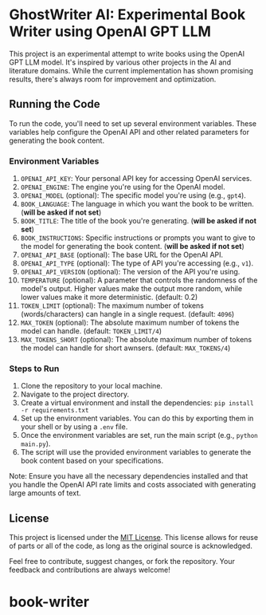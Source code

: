 # GhostWriter AI: Experimental Book Writer using OpenAI GPT LLM

This project is an experimental attempt to write books using the OpenAI GPT LLM model. It's inspired by various other projects in the AI and literature domains. While the current implementation has shown promising results, there's always room for improvement and optimization.

## Running the Code

To run the code, you'll need to set up several environment variables. These variables help configure the OpenAI API and other related parameters for generating the book content.

### Environment Variables

1. `OPENAI_API_KEY`: Your personal API key for accessing OpenAI services.
2. `OPENAI_ENGINE`: The engine you're using for the OpenAI model.
3. `OPENAI_MODEL` (optional): The specific model you're using (e.g., `gpt4`).
4. `BOOK_LANGUAGE`: The language in which you want the book to be written. (**will be asked if not set**)
5. `BOOK_TITLE`: The title of the book you're generating. (**will be asked if not set**)
6. `BOOK_INSTRUCTIONS`: Specific instructions or prompts you want to give to the model for generating the book content. (**will be asked if not set**)
7. `OPENAI_API_BASE` (optional): The base URL for the OpenAI API.
8. `OPENAI_API_TYPE` (optional): The type of API you're accessing (e.g., `v1`).
9. `OPENAI_API_VERSION` (optional): The version of the API you're using.
10. `TEMPERATURE` (optional): A parameter that controls the randomness of the model's output. Higher values make the output more random, while lower values make it more deterministic. (default: 0.2)
11. `TOKEN_LIMIT` (optional): The maximum number of tokens (words/characters) can hangle in a single request. (default: `4096`)
12. `MAX_TOKEN` (optional): The absolute maximum number of tokens the model can handle. (default: `TOKEN_LIMIT/4`)
13. `MAX_TOKENS_SHORT` (optional): The absolute maximum number of tokens the model can handle for short awnsers. (default: `MAX_TOKENS/4`)

### Steps to Run

1. Clone the repository to your local machine.
2. Navigate to the project directory.
3. Create a virtual environment and install the dependencies: `pip install -r requirements.txt`
4. Set up the environment variables. You can do this by exporting them in your shell or by using a `.env` file.
5. Once the environment variables are set, run the main script (e.g., `python main.py`).
6. The script will use the provided environment variables to generate the book content based on your specifications.

Note: Ensure you have all the necessary dependencies installed and that you handle the OpenAI API rate limits and costs associated with generating large amounts of text.

## License

This project is licensed under the [MIT License](https://opensource.org/licenses/MIT). This license allows for reuse of parts or all of the code, as long as the original source is acknowledged.

Feel free to contribute, suggest changes, or fork the repository. Your feedback and contributions are always welcome!
# book-writer
